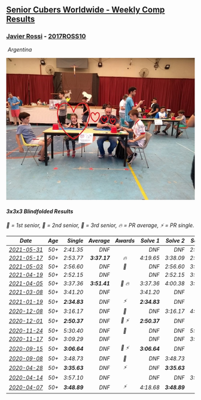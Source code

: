 <style>table {white-space: nowrap;}</style>
<link rel="stylesheet" type="text/css" href="/scw-comp/css/flags.css" />

## [Senior Cubers Worldwide - Weekly Comp Results](/scw-comp/results/)
### [Javier Rossi](README.md) - [2017ROSS10](https://www.worldcubeassociation.org/persons/2017ROSS10?event=333bf)

<i class="flag flag-AR" />&nbsp;Argentina

![Javier Rossi](1522624613.jpg)

#### 3x3x3 Blindfolded Results

<span style="white-space: nowrap;">🥇 = 1st senior</span>, <span style="white-space: nowrap;">🥈 = 2nd senior</span>, <span style="white-space: nowrap;">🥉 = 3rd senior</span>, <span style="white-space: nowrap;">🔥 = PR average</span>, <span style="white-space: nowrap;">⚡ = PR single</span>.

| Date | Age | Single | Average | Awards | Solve 1 | Solve 2 | Solve 3 | Video |
| :--: | :--: | --: | --: | :--: | --: | --: | --: | :-- |
| [2021-05-31](../../results/2021-05-31/333bf.md) | 50+ | 2:41.35 | DNF |  | DNF | DNF | 2:41.35 | [Desktop](https://www.facebook.com/100000123498724/videos/4704809792866424) / [Mobile](https://m.facebook.com/100000123498724/videos/4704809792866424) |
| [2021-05-17](../../results/2021-05-17/333bf.md) | 50+ | 2:53.77 | **3:37.17** | 🔥 | 4:19.65 | 3:38.09 | 2:53.77 | [Desktop](https://www.facebook.com/100000123498724/videos/4652634811417256) / [Mobile](https://m.facebook.com/100000123498724/videos/4652634811417256) |
| [2021-05-03](../../results/2021-05-03/333bf.md) | 50+ | 2:56.60 | DNF | 🥉 | DNF | 2:56.60 | 3:25.22 | [Desktop](https://www.facebook.com/100000123498724/videos/4602254839788587) / [Mobile](https://m.facebook.com/100000123498724/videos/4602254839788587) |
| [2021-04-19](../../results/2021-04-19/333bf.md) | 50+ | 2:52.15 | DNF |  | DNF | 2:52.15 | 3:07.16 | [Desktop](https://www.facebook.com/100000123498724/videos/4561951303818941) / [Mobile](https://m.facebook.com/100000123498724/videos/4561951303818941) |
| [2021-04-05](../../results/2021-04-05/333bf.md) | 50+ | 3:37.36 | **3:51.41** | 🥉 🔥 | 3:37.36 | 4:00.38 | 3:56.50 | |
| [2021-03-08](../../results/2021-03-08/333bf.md) | 50+ | 3:41.20 | DNF |  | 3:41.20 | DNF | DNF | [Desktop](https://www.facebook.com/100000123498724/videos/4422213087792764) / [Mobile](https://m.facebook.com/100000123498724/videos/4422213087792764) |
| [2021-01-19](../../results/2021-01-19/333bf.md) | 50+ | **2:34.83** | DNF | ⚡ | **2:34.83** | DNF | DNF | [Desktop](https://www.facebook.com/100000123498724/videos/4282451065102301) / [Mobile](https://m.facebook.com/100000123498724/videos/4282451065102301) |
| [2020-12-08](../../results/2020-12-08/333bf.md) | 50+ | 3:16.17 | DNF | 🥉 | DNF | 3:16.17 | 4:11.74 | [Desktop](https://www.facebook.com/100000123498724/videos/4156474651033277) / [Mobile](https://m.facebook.com/100000123498724/videos/4156474651033277) |
| [2020-12-01](../../results/2020-12-01/333bf.md) | 50+ | **2:50.37** | DNF | 🥇 ⚡ | **2:50.37** | DNF | DNF | [Desktop](https://www.facebook.com/100000123498724/videos/4134454599901949) / [Mobile](https://m.facebook.com/100000123498724/videos/4134454599901949) |
| [2020-11-24](../../results/2020-11-24/333bf.md) | 50+ | 5:30.40 | DNF | 🥈 | DNF | DNF | 5:30.40 | [Desktop](https://www.facebook.com/100000123498724/videos/4114270951920314) / [Mobile](https://m.facebook.com/100000123498724/videos/4114270951920314) |
| [2020-11-17](../../results/2020-11-17/333bf.md) | 50+ | 3:09.29 | DNF |  | DNF | DNF | 3:09.29 | [Desktop](https://www.facebook.com/100000123498724/videos/4094323393915070) / [Mobile](https://m.facebook.com/100000123498724/videos/4094323393915070) |
| [2020-09-15](../../results/2020-09-15/333bf.md) | 50+ | **3:06.64** | DNF | 🥉 ⚡ | **3:06.64** | DNF | DNF | [Desktop](https://www.facebook.com/javier.rossi.96/videos/3904116566269088) / [Mobile](https://m.facebook.com/javier.rossi.96/videos/3904116566269088) |
| [2020-09-08](../../results/2020-09-08/333bf.md) | 50+ | 3:48.73 | DNF | 🥉 | DNF | 3:48.73 | DNS | [Desktop](https://www.facebook.com/javier.rossi.96/videos/3881011455246266) / [Mobile](https://m.facebook.com/javier.rossi.96/videos/3881011455246266) |
| [2020-04-28](../../results/2020-04-28/333bf.md) | 50+ | **3:35.63** | DNF | ⚡ | DNF | **3:35.63** | DNF | [Desktop](https://www.facebook.com/events/534758690547855/permalink/535205530503171) / [Mobile](https://m.facebook.com/events/534758690547855?view=permalink&id=535205530503171) |
| [2020-04-14](../../results/2020-04-14/333bf.md) | 50+ | 3:57.10 | DNF |  | DNF | DNF | 3:57.10 | [Desktop](https://www.facebook.com/events/232067087873656/permalink/236148524132179) / [Mobile](https://m.facebook.com/events/232067087873656?view=permalink&id=236148524132179) |
| [2020-04-07](../../results/2020-04-07/333bf.md) | 50+ | **3:48.89** | DNF | ⚡ | 4:18.68 | **3:48.89** | DNF | [Desktop](https://www.facebook.com/events/258196271885699/permalink/258677585170901) / [Mobile](https://m.facebook.com/events/258196271885699?view=permalink&id=258677585170901) |


<!-- Global site tag (gtag.js) - Google Analytics -->
<script async src="https://www.googletagmanager.com/gtag/js?id=UA-86348435-3"></script>
<script>window.dataLayer = window.dataLayer || []; function gtag() {dataLayer.push(arguments);} gtag('js', new Date()); gtag('config', 'UA-86348435-3');</script>
